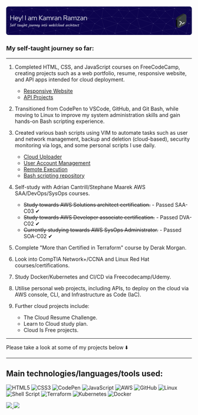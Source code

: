 ![Header](./github-header-image.png)

### My self-taught journey so far:

---

1. Completed HTML, CSS, and JavaScript courses on FreeCodeCamp, creating projects such as a web portfolio, resume, responsive website, and API apps intended for cloud deployment.

   - [Responsive Website](https://github.com/Kamzie/Hayao-Miyazaki---Website)
   - [API Projects](https://github.com/Kamzie/FCC-JavaScript-Projects---API-Apps)

2. Transitioned from CodePen to VSCode, GitHub, and Git Bash, while moving to Linux to improve my system administration skills and gain hands-on Bash scripting experience.

3. Created various bash scripts using VIM to automate tasks such as user and network management, backup and deletion (cloud-based), security monitoring via logs, and some personal scripts I use daily.

   - [Cloud Uploader](https://github.com/Kamzie/cloud-uploader)
   - [User Account Management](https://github.com/Kamzie/user-account-management-script)
   - [Remote Execution](https://github.com/Kamzie/remote-execution-script)
   - [Bash scripting repository](https://github.com/Kamzie/Bash-scripts)

4. Self-study with Adrian Cantrill/Stephane Maarek AWS SAA/DevOps/SysOps courses.

   - ~~Study towards AWS Solutions architect certification.~~ - Passed SAA-C03 &#10004;
   - ~~Study towards AWS Developer associate certification.~~ - Passed DVA-C02 &#10004;
   - ~~Currently studying towards AWS SysOps Administrator.~~ - Passed SOA-C02 &#10004;

5. Complete "More than Certified in Terraform" course by Derak Morgan.

6. Look into CompTIA Network+/CCNA and Linux Red Hat courses/certifications.

7. Study Docker/Kubernetes and CI/CD via Freecodecamp/Udemy.

8. Utilise personal web projects, including APIs, to deploy on the cloud via AWS console, CLI, and Infrastructure as Code (IaC).

9. Further cloud projects include:
   - The Cloud Resume Challenge.
   - Learn to Cloud study plan.
   - Cloud Is Free projects.

---

Please take a look at some of my projects below :arrow_down:

---

## Main technologies/languages/tools used:

![HTML5](https://img.shields.io/badge/html5-%23E34F26.svg?style=for-the-badge&logo=html5&logoColor=white)
![CSS3](https://img.shields.io/badge/css3-%231572B6.svg?style=for-the-badge&logo=css3&logoColor=white)
![CodePen](https://img.shields.io/badge/Codepen-000000?style=for-the-badge&logo=codepen&logoColor=white)
![JavaScript](https://img.shields.io/badge/javascript-%23323330.svg?style=for-the-badge&logo=javascript&logoColor=%23F7DF1E)
![AWS](https://img.shields.io/badge/AWS-%23FF9900.svg?style=for-the-badge&logo=amazon-aws&logoColor=white)
![GitHub](https://img.shields.io/badge/github-%23121011.svg?style=for-the-badge&logo=github&logoColor=white)
![Linux](https://img.shields.io/badge/Linux-FCC624?style=for-the-badge&logo=linux&logoColor=black)
![Shell Script](https://img.shields.io/badge/shell_script-%23121011.svg?style=for-the-badge&logo=gnu-bash&logoColor=white)
![Terraform](https://img.shields.io/badge/terraform-%235835CC.svg?style=for-the-badge&logo=terraform&logoColor=white)
![Kubernetes](https://img.shields.io/badge/kubernetes-%23326ce5.svg?style=for-the-badge&logo=kubernetes&logoColor=white)
![Docker](https://img.shields.io/badge/docker-%230db7ed.svg?style=for-the-badge&logo=docker&logoColor=white)

<div>
  <a href="https://github.com/kamzie">
  <img height="160em" src="https://github-readme-stats.vercel.app/api?username=kamzie&count_private=true&show_icons=true"/>
  <img height="160em" src="https://github-readme-stats.vercel.app/api/top-langs/?username=kamzie&layout=compact&langs_count=10"/>
</div>
